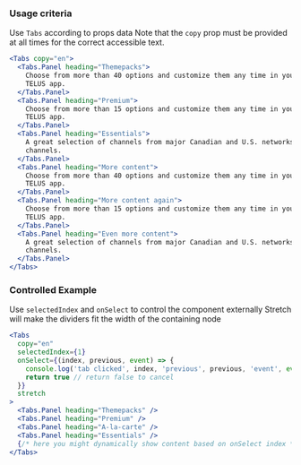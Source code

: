 ### Usage criteria

Use `Tabs` according to props data
Note that the `copy` prop must be provided at all times for the correct accessible text.

```jsx
<Tabs copy="en">
  <Tabs.Panel heading="Themepacks">
    Choose from more than 40 options and customize them any time in your online account or on the My
    TELUS app.
  </Tabs.Panel>
  <Tabs.Panel heading="Premium">
    Choose from more than 15 options and customize them any time in your online account or on the My
    TELUS app.
  </Tabs.Panel>
  <Tabs.Panel heading="Essentials">
    A great selection of channels from major Canadian and U.S. networks, plus get 72 Stingray music
    channels.
  </Tabs.Panel>
  <Tabs.Panel heading="More content">
    Choose from more than 40 options and customize them any time in your online account or on the My
    TELUS app.
  </Tabs.Panel>
  <Tabs.Panel heading="More content again">
    Choose from more than 15 options and customize them any time in your online account or on the My
    TELUS app.
  </Tabs.Panel>
  <Tabs.Panel heading="Even more content">
    A great selection of channels from major Canadian and U.S. networks, plus get 72 Stingray music
    channels.
  </Tabs.Panel>
</Tabs>
```

### Controlled Example

Use `selectedIndex` and `onSelect` to control the component externally
Stretch will make the dividers fit the width of the containing node

```jsx
<Tabs
  copy="en"
  selectedIndex={1}
  onSelect={(index, previous, event) => {
    console.log('tab clicked', index, 'previous', previous, 'event', event)
    return true // return false to cancel
  }}
  stretch
>
  <Tabs.Panel heading="Themepacks" />
  <Tabs.Panel heading="Premium" />
  <Tabs.Panel heading="A-la-carte" />
  <Tabs.Panel heading="Essentials" />
  {/* here you might dynamically show content based on onSelect index */}
</Tabs>
```
